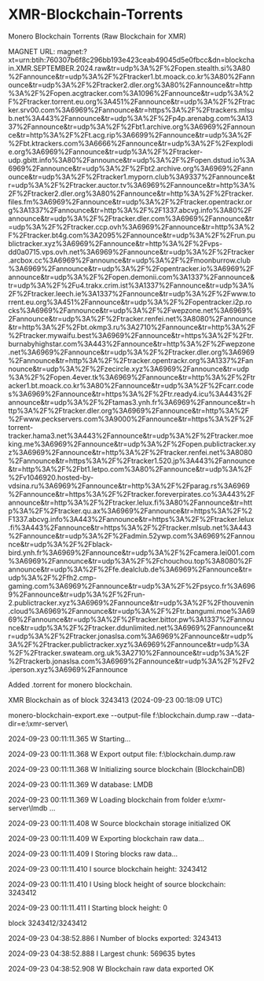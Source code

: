 # XMR-Blockchain-Torrents
Monero Blockchain Torrents (Raw Blockchain for XMR)

MAGNET URL:
magnet:?xt=urn:btih:760307b6f8c296bb193e423ceab49045d5e0fbcc&dn=blockchain.XMR.SEPTEMBER.2024.raw&tr=udp%3A%2F%2Fopen.stealth.si%3A80%2Fannounce&tr=udp%3A%2F%2Ftracker1.bt.moack.co.kr%3A80%2Fannounce&tr=udp%3A%2F%2Ftracker2.dler.org%3A80%2Fannounce&tr=http%3A%2F%2Fopen.acgtracker.com%3A1096%2Fannounce&tr=udp%3A%2F%2Ftracker.torrent.eu.org%3A451%2Fannounce&tr=udp%3A%2F%2Ftracker.srv00.com%3A6969%2Fannounce&tr=https%3A%2F%2Ftrackers.mlsub.net%3A443%2Fannounce&tr=udp%3A%2F%2Fp4p.arenabg.com%3A1337%2Fannounce&tr=udp%3A%2F%2Fbt1.archive.org%3A6969%2Fannounce&tr=http%3A%2F%2Ft.acg.rip%3A6699%2Fannounce&tr=udp%3A%2F%2Fbt.ktrackers.com%3A6666%2Fannounce&tr=udp%3A%2F%2Fexplodie.org%3A6969%2Fannounce&tr=udp%3A%2F%2Ftracker-udp.gbitt.info%3A80%2Fannounce&tr=udp%3A%2F%2Fopen.dstud.io%3A6969%2Fannounce&tr=udp%3A%2F%2Fbt2.archive.org%3A6969%2Fannounce&tr=udp%3A%2F%2Ftracker1.myporn.club%3A9337%2Fannounce&tr=udp%3A%2F%2Ftracker.auctor.tv%3A6969%2Fannounce&tr=http%3A%2F%2Ftracker2.dler.org%3A80%2Fannounce&tr=http%3A%2F%2Ftracker.files.fm%3A6969%2Fannounce&tr=udp%3A%2F%2Ftracker.opentrackr.org%3A1337%2Fannounce&tr=http%3A%2F%2F1337.abcvg.info%3A80%2Fannounce&tr=udp%3A%2F%2Ftracker.dler.com%3A6969%2Fannounce&tr=udp%3A%2F%2Ftracker.ccp.ovh%3A6969%2Fannounce&tr=http%3A%2F%2Ftracker.bt4g.com%3A2095%2Fannounce&tr=udp%3A%2F%2Frun.publictracker.xyz%3A6969%2Fannounce&tr=http%3A%2F%2Fvps-dd0a0715.vps.ovh.net%3A6969%2Fannounce&tr=udp%3A%2F%2Ftracker.arcbox.cc%3A6969%2Fannounce&tr=udp%3A%2F%2Fmoonburrow.club%3A6969%2Fannounce&tr=udp%3A%2F%2Fopentracker.io%3A6969%2Fannounce&tr=udp%3A%2F%2Fopen.demonii.com%3A1337%2Fannounce&tr=udp%3A%2F%2Fu4.trakx.crim.ist%3A1337%2Fannounce&tr=udp%3A%2F%2Ftracker.leech.ie%3A1337%2Fannounce&tr=udp%3A%2F%2Fwww.torrent.eu.org%3A451%2Fannounce&tr=udp%3A%2F%2Fopentracker.i2p.rocks%3A6969%2Fannounce&tr=udp%3A%2F%2Fwepzone.net%3A6969%2Fannounce&tr=udp%3A%2F%2Ftracker.renfei.net%3A8080%2Fannounce&tr=http%3A%2F%2Fbt.okmp3.ru%3A2710%2Fannounce&tr=http%3A%2F%2Ftracker.mywaifu.best%3A6969%2Fannounce&tr=https%3A%2F%2Ftr.burnabyhighstar.com%3A443%2Fannounce&tr=http%3A%2F%2Fwepzone.net%3A6969%2Fannounce&tr=udp%3A%2F%2Ftracker.dler.org%3A6969%2Fannounce&tr=http%3A%2F%2Ftracker.opentrackr.org%3A1337%2Fannounce&tr=udp%3A%2F%2Fzecircle.xyz%3A6969%2Fannounce&tr=udp%3A%2F%2Fopen.4ever.tk%3A6969%2Fannounce&tr=http%3A%2F%2Ftracker1.bt.moack.co.kr%3A80%2Fannounce&tr=udp%3A%2F%2Fcarr.codes%3A6969%2Fannounce&tr=https%3A%2F%2Ftr.ready4.icu%3A443%2Fannounce&tr=udp%3A%2F%2Ftamas3.ynh.fr%3A6969%2Fannounce&tr=http%3A%2F%2Ftracker.dler.org%3A6969%2Fannounce&tr=http%3A%2F%2Fwww.peckservers.com%3A9000%2Fannounce&tr=https%3A%2F%2Ftorrent-tracker.hama3.net%3A443%2Fannounce&tr=udp%3A%2F%2Ftracker.moeking.me%3A6969%2Fannounce&tr=udp%3A%2F%2Fopen.publictracker.xyz%3A6969%2Fannounce&tr=http%3A%2F%2Ftracker.renfei.net%3A8080%2Fannounce&tr=https%3A%2F%2Ftracker1.520.jp%3A443%2Fannounce&tr=http%3A%2F%2Fbt1.letpo.com%3A80%2Fannounce&tr=udp%3A%2F%2Fv1046920.hosted-by-vdsina.ru%3A6969%2Fannounce&tr=http%3A%2F%2Fparag.rs%3A6969%2Fannounce&tr=https%3A%2F%2Ftracker.foreverpirates.co%3A443%2Fannounce&tr=http%3A%2F%2Ftracker.lelux.fi%3A80%2Fannounce&tr=http%3A%2F%2Ftracker.qu.ax%3A6969%2Fannounce&tr=https%3A%2F%2F1337.abcvg.info%3A443%2Fannounce&tr=https%3A%2F%2Ftracker.lelux.fi%3A443%2Fannounce&tr=https%3A%2F%2Ftracker.mlsub.net%3A443%2Fannounce&tr=udp%3A%2F%2Fadmin.52ywp.com%3A6969%2Fannounce&tr=udp%3A%2F%2Fblack-bird.ynh.fr%3A6969%2Fannounce&tr=udp%3A%2F%2Fcamera.lei001.com%3A6969%2Fannounce&tr=udp%3A%2F%2Fchouchou.top%3A8080%2Fannounce&tr=udp%3A%2F%2Ffe.dealclub.de%3A6969%2Fannounce&tr=udp%3A%2F%2Ffh2.cmp-gaming.com%3A6969%2Fannounce&tr=udp%3A%2F%2Fpsyco.fr%3A6969%2Fannounce&tr=udp%3A%2F%2Frun-2.publictracker.xyz%3A6969%2Fannounce&tr=udp%3A%2F%2Fthouvenin.cloud%3A6969%2Fannounce&tr=udp%3A%2F%2Ftr.bangumi.moe%3A6969%2Fannounce&tr=udp%3A%2F%2Ftracker.bittor.pw%3A1337%2Fannounce&tr=udp%3A%2F%2Ftracker.ddunlimited.net%3A6969%2Fannounce&tr=udp%3A%2F%2Ftracker.jonaslsa.com%3A6969%2Fannounce&tr=udp%3A%2F%2Ftracker.publictracker.xyz%3A6969%2Fannounce&tr=udp%3A%2F%2Ftracker.swateam.org.uk%3A2710%2Fannounce&tr=udp%3A%2F%2Ftrackerb.jonaslsa.com%3A6969%2Fannounce&tr=udp%3A%2F%2Fv2.iperson.xyz%3A6969%2Fannounce


Added .torrent for monero blockchain.




XMR Blockchain as of block 3243413 (2024-09-23 00:18:09 UTC)

monero-blockchain-export.exe --output-file f:\blockchain.dump.raw --data-dir=e:\xmr-server\

2024-09-23 00:11:11.365 W Starting...

2024-09-23 00:11:11.368 W Export output file: f:\blockchain.dump.raw

2024-09-23 00:11:11.368 W Initializing source blockchain (BlockchainDB)

2024-09-23 00:11:11.369 W database: LMDB

2024-09-23 00:11:11.369 W Loading blockchain from folder e:\xmr-server\lmdb ...

2024-09-23 00:11:11.408 W Source blockchain storage initialized OK

2024-09-23 00:11:11.409 W Exporting blockchain raw data...

2024-09-23 00:11:11.409 I Storing blocks raw data...

2024-09-23 00:11:11.410 I source blockchain height: 3243412

2024-09-23 00:11:11.410 I Using block height of source blockchain: 3243412

2024-09-23 00:11:11.411 I Starting block height: 0

block 3243412/3243412

2024-09-23 04:38:52.886 I Number of blocks exported: 3243413

2024-09-23 04:38:52.888 I Largest chunk: 569635 bytes

2024-09-23 04:38:52.908 W Blockchain raw data exported OK
